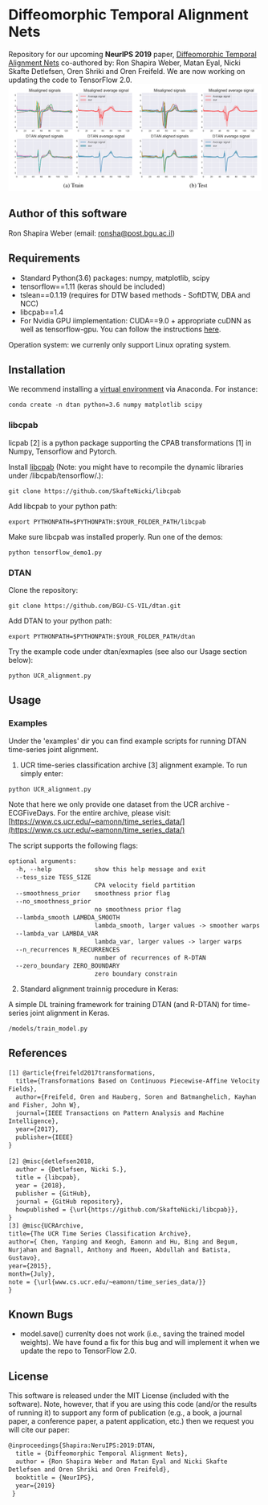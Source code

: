 # Diffeomorphic Temporal Alignment Nets
Repository for our upcoming <b>NeurIPS 2019</b> paper, [Diffeomorphic Temporal Alignment Nets](https://www.cs.bgu.ac.il/~orenfr/DTAN/ShapiraWeber_NeurIPS_2019.pdf) co-authored by: Ron Shapira Weber, Matan Eyal, Nicki Skafte Detlefsen, Oren Shriki and Oren Freifeld. We are now working on updating the code to TensorFlow 2.0.
<img src="/figures/dtan_intro_fig.png" alt="DTAN joint alignmnet of ECGFiveDays dataset.">

## Author of this software
Ron Shapira Weber (email: ronsha@post.bgu.ac.il)

## Requirements
- Standard Python(3.6) packages: numpy, matplotlib, scipy
- tensorflow==1.11 (keras should be included)
- tslean==0.1.19 (requires for DTW based methods - SoftDTW, DBA and NCC)
- libcpab==1.4
- For Nvidia GPU iimplementation: CUDA==9.0 + appropriate cuDNN as well as tensorflow-gpu. You can follow the instructions [here](https://www.tensorflow.org/install).

Operation system: we currenly only support Linux oprating system.

## Installation
We recommend installing a [virtual environment](https://docs.conda.io/projects/conda/en/latest/user-guide/tasks/manage-environments.html#creating-an-environment-with-commands) via Anaconda.
For instance:
```
conda create -n dtan python=3.6 numpy matplotlib scipy
```
### libcpab
licpab [2] is a python package supporting the CPAB transformations [1] in Numpy, Tensorflow and Pytorch.

Install [libcpab](https://github.com/SkafteNicki/libcpab) (Note: you might have to recompile the dynamic libraries under /libcpab/tensorflow/.):
```
git clone https://github.com/SkafteNicki/libcpab
```
Add libcpab to your python path:
```
export PYTHONPATH=$PYTHONPATH:$YOUR_FOLDER_PATH/libcpab
```
Make sure libcpab was installed properly. Run one of the demos:
```
python tensorflow_demo1.py
```
### DTAN
Clone the repository:
```
git clone https://github.com/BGU-CS-VIL/dtan.git
```
Add DTAN to your python path:
```
export PYTHONPATH=$PYTHONPATH:$YOUR_FOLDER_PATH/dtan
```
Try the example code under dtan/exmaples (see also our Usage section below):
```
python UCR_alignment.py
```
## Usage
### Examples
Under the 'examples' dir you can find example scripts for running DTAN time-series joint alignment. 
1. UCR time-series classification archive [3] alignment example.
To run simply enter:
```
python UCR_alignment.py
```
Note that here we only provide one dataset from the UCR archive - ECGFiveDays. 
For the entire archive, please visit:
[https://www.cs.ucr.edu/~eamonn/time_series_data/](https://www.cs.ucr.edu/~eamonn/time_series_data/)

The script supports the following flags:
```
optional arguments:
  -h, --help            show this help message and exit
  --tess_size TESS_SIZE
                        CPA velocity field partition
  --smoothness_prior    smoothness prior flag
  --no_smoothness_prior
                        no smoothness prior flag
  --lambda_smooth LAMBDA_SMOOTH
                        lambda_smooth, larger values -> smoother warps
  --lambda_var LAMBDA_VAR
                        lambda_var, larger values -> larger warps
  --n_recurrences N_RECURRENCES
                        number of recurrences of R-DTAN
  --zero_boundary ZERO_BOUNDARY
                        zero boundary constrain

```
2. Standard alignment trainnig procedure in Keras:

A simple DL training framework for training DTAN (and R-DTAN) for time-series joint alignment in Keras.
```
/models/train_model.py
```
## References
```
[1] @article{freifeld2017transformations,
  title={Transformations Based on Continuous Piecewise-Affine Velocity Fields},
  author={Freifeld, Oren and Hauberg, Soren and Batmanghelich, Kayhan and Fisher, John W},
  journal={IEEE Transactions on Pattern Analysis and Machine Intelligence},
  year={2017},
  publisher={IEEE}
}

[2] @misc{detlefsen2018,
  author = {Detlefsen, Nicki S.},
  title = {libcpab},
  year = {2018},
  publisher = {GitHub},
  journal = {GitHub repository},
  howpublished = {\url{https://github.com/SkafteNicki/libcpab}},
}
[3] @misc{UCRArchive,
title={The UCR Time Series Classification Archive},
author={ Chen, Yanping and Keogh, Eamonn and Hu, Bing and Begum, Nurjahan and Bagnall, Anthony and Mueen, Abdullah and Batista, Gustavo},
year={2015},
month={July},
note = {\url{www.cs.ucr.edu/~eamonn/time_series_data/}}
}
```
## Known Bugs
- model.save() currenlty does not work (i.e., saving the trained model weights). We have found a fix for this bug and will implement it when we update the repo to TensorFlow 2.0.

## License
This software is released under the MIT License (included with the software). Note, however, that if you are using this code (and/or the results of running it) to support any form of publication (e.g., a book, a journal paper, a conference paper, a patent application, etc.) then we request you will cite our paper:
```
@inproceedings{Shapira:NeruIPS:2019:DTAN,
  title = {Diffeomorphic Temporal Alignment Nets},
  author = {Ron Shapira Weber and Matan Eyal and Nicki Skafte Detlefsen and Oren Shriki and Oren Freifeld},
  booktitle = {NeurIPS},
  year={2019}
 } 

```
